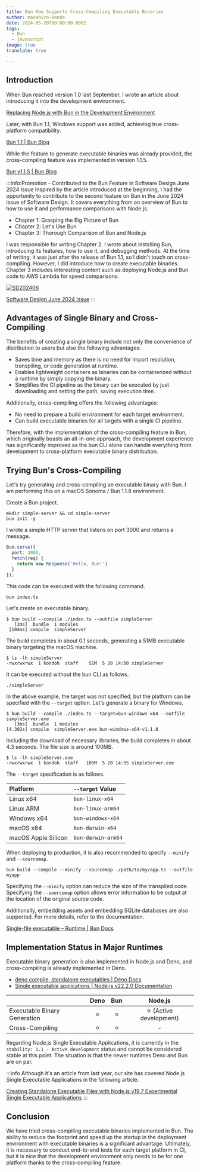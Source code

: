 ```yaml
---
title: Bun Now Supports Cross-Compiling Executable Binaries
author: masahiro-kondo
date: 2024-05-20T00:00:00.000Z
tags:
  - Bun
  - javascript
image: true
translate: true

---
```





## Introduction

When Bun reached version 1.0 last September, I wrote an article about introducing it into the development environment.

[Replacing Node.js with Bun in the Development Environment](/blogs/2023/11/21/replace-nodejs-with-bun-in-devenv/)

Later, with Bun 1.1, Windows support was added, achieving true cross-platform compatibility.

[Bun 1.1 | Bun Blog](https://bun.sh/blog/bun-v1.1)

While the feature to generate executable binaries was already provided, the cross-compiling feature was implemented in version 1.1.5.

[Bun v1.1.5 | Bun Blog](https://bun.sh/blog/bun-v1.1.5)

:::info:Promotion - Contributed to the Bun Feature in Software Design June 2024 Issue
Inspired by the article introduced at the beginning, I had the opportunity to contribute to the second feature on Bun in the June 2024 issue of Software Design. It covers everything from an overview of Bun to how to use it and performance comparisons with Node.js.

- Chapter 1: Grasping the Big Picture of Bun
- Chapter 2: Let's Use Bun
- Chapter 3: Thorough Comparison of Bun and Node.js

I was responsible for writing Chapter 2. I wrote about installing Bun, introducing its features, how to use it, and debugging methods. At the time of writing, it was just after the release of Bun 1.1, so I didn't touch on cross-compiling. However, I did introduce how to create executable binaries.
Chapter 3 includes interesting content such as deploying Node.js and Bun code to AWS Lambda for speed comparisons.

<a href="https://gihyo.jp/magazine/SD/archive/2024/202406" target=_blank><img src="https://gihyo.jp/assets/images/cover/2024/thumb/TH160_642406.jpg" alt="SD202406" /></a>

[Software Design June 2024 Issue](https://gihyo.jp/magazine/SD/archive/2024/202406)
:::

## Advantages of Single Binary and Cross-Compiling
The benefits of creating a single binary include not only the convenience of distribution to users but also the following advantages:

- Saves time and memory as there is no need for import resolution, transpiling, or code generation at runtime.
- Enables lightweight containers as binaries can be containerized without a runtime by simply copying the binary.
- Simplifies the CI pipeline as the binary can be executed by just downloading and setting the path, saving execution time.

Additionally, cross-compiling offers the following advantages:

- No need to prepare a build environment for each target environment.
- Can build executable binaries for all targets with a single CI pipeline.

Therefore, with the implementation of the cross-compiling feature in Bun, which originally boasts an all-in-one approach, the development experience has significantly improved as the bun CLI alone can handle everything from development to cross-platform executable binary distribution.

## Trying Bun's Cross-Compiling
Let's try generating and cross-compiling an executable binary with Bun. I am performing this on a macOS Sonoma / Bun 1.1.8 environment.

Create a Bun project.

```shell
mkdir simple-server && cd simple-server
bun init -y
```

I wrote a simple HTTP server that listens on port 3000 and returns a message.

```typescript:index.ts
Bun.serve({
  port: 3000,
  fetch(req) {
    return new Response('Hello, Bun!')
  }
});
```

This code can be executed with the following command.

```shell
bun index.ts
```

Let's create an executable binary.

```shell
$ bun build --compile ./index.ts --outfile simpleServer
   [2ms]  bundle  1 modules
 [104ms] compile  simpleServer
```

The build completes in about 0.1 seconds, generating a 51MB executable binary targeting the macOS machine.

```shell
$ ls -lh simpleServer
-rwxrwxrwx  1 kondoh  staff    51M  5 20 14:50 simpleServer
```

It can be executed without the bun CLI as follows.

```shell
./simpleServer
```

In the above example, the target was not specified, but the platform can be specified with the `--target` option. Let's generate a binary for Windows.

```shell
$ bun build --compile ./index.ts --target=bun-windows-x64 --outfile simpleServer.exe
   [3ms]  bundle  1 modules
[4.302s] compile  simpleServer.exe bun-windows-x64-v1.1.8
```

Including the download of necessary libraries, the build completes in about 4.3 seconds. The file size is around 100MB.

```shell
$ ls -lh simpleServer.exe
-rwxrwxrwx  1 kondoh  staff   105M  5 20 14:55 simpleServer.exe
```

The `--target` specification is as follows.

| Platform | `--target` Value |
|:--|:--|
| Linux x64   | `bun-linux-x64` |
| Linux ARM   | `bun-linux-arm64` |
| Windows x64 | `bun-windows-x64` |
| macOS x64   | `bun-darwin-x64` |
| macOS Apple Silicon | `bun-darwin-arm64` |

When deploying to production, it is also recommended to specify `--minify` and `--sourcemap`.

```shell
bun build --compile --minify --sourcemap ./path/to/my/app.ts --outfile myapp
```

Specifying the `--minify` option can reduce the size of the transpiled code. Specifying the `--sourcemap` option allows error information to be output at the location of the original source code.

Additionally, embedding assets and embedding SQLite databases are also supported. For more details, refer to the documentation.

[Single-file executable – Runtime | Bun Docs](https://bun.sh/docs/bundler/executables#cross-compile-to-other-platforms)

## Implementation Status in Major Runtimes
Executable binary generation is also implemented in Node.js and Deno, and cross-compiling is already implemented in Deno.

- [deno compile, standalone executables | Deno Docs](https://docs.deno.com/runtime/manual/tools/compiler#cross-compilation)
- [Single executable applications | Node.js v22.2.0 Documentation](https://nodejs.org/api/single-executable-applications.html)

| | Deno | Bun | Node.js |
|:--|:--:|:--:|:--:|
| Executable Binary Generation | ⚪︎ | ⚪︎ | ⚪︎ (Active development) |
| Cross-Compiling      | ⚪︎ | ⚪︎ | - | 

Regarding Node.js Single Executable Applications, it is currently in the `stability: 1.1 - Active development` status and cannot be considered stable at this point. The situation is that the newer runtimes Deno and Bun are on par.

:::info
Although it's an article from last year, our site has covered Node.js Single Executable Applications in the following article.

[Creating Standalone Executable Files with Node.js v19.7 Experimental Single Executable Applications](/blogs/2023/03/01/node19-sea-intro/)
:::

## Conclusion
We have tried cross-compiling executable binaries implemented in Bun.
The ability to reduce the footprint and speed up the startup in the deployment environment with executable binaries is a significant advantage.
Ultimately, it is necessary to conduct end-to-end tests for each target platform in CI, but it is nice that the development environment only needs to be for one platform thanks to the cross-compiling feature.
